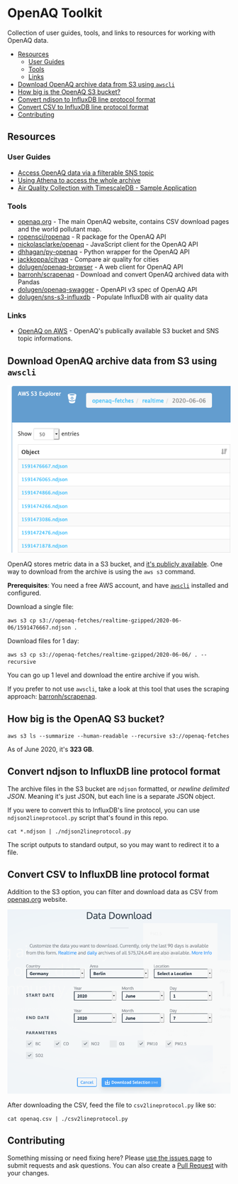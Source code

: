 # OpenAQ Toolkit

Collection of user guides, tools, and links to resources for working with OpenAQ data.

<!-- vscode-markdown-toc -->
* [Resources](#Resources)
	* [User Guides](#UserGuides)
	* [Tools](#Tools)
	* [Links](#Links)
* [Download OpenAQ archive data from S3 using `awscli`](#DownloadOpenAQarchivedatafromS3usingawscli)
* [How big is the OpenAQ S3 bucket?](#HowbigistheOpenAQS3bucket)
* [Convert ndjson to InfluxDB line protocol format](#ConvertndjsontoInfluxDBlineprotocolformat)
* [Convert CSV to InfluxDB line protocol format](#ConvertCSVtoInfluxDBlineprotocolformat)
* [Contributing](#Contributing)

<!-- vscode-markdown-toc-config
	numbering=false
	autoSave=true
	/vscode-markdown-toc-config -->
<!-- /vscode-markdown-toc -->

## <a name='Resources'></a>Resources

### <a name='UserGuides'></a>User Guides

- [Access OpenAQ data via a filterable SNS topic](https://medium.com/@openaq/get-faster-access-to-real-time-air-quality-data-from-around-the-world-c6f9793d5242)
- [Using Athena to access the whole archive](https://medium.com/@openaq/how-in-the-world-do-you-access-air-quality-data-older-than-90-days-on-the-openaq-platform-8562df519ecd)
- [Air Quality Collection with TimescaleDB - Sample Application](https://github.com/timescale/examples/tree/master/air-quality)

### <a name='Tools'></a>Tools

- [openaq.org](https://openaq.org) - The main OpenAQ website, contains CSV download pages and the world pollutant map.
- [ropensci/ropenaq](https://github.com/ropensci/ropenaq) - R package for the OpenAQ API
- [nickolasclarke/openaq](https://github.com/nickolasclarke/openaq) - JavaScript client for the OpenAQ API
- [dhhagan/py-openaq](https://github.com/dhhagan/py-openaq) - Python wrapper for the OpenAQ API
- [jackkoppa/cityaq](https://github.com/jackkoppa/cityaq) - Compare air quality for cities
- [dolugen/openaq-browser](https://github.com/dolugen/openaq-browser) - A web client for OpenAQ API
- [barronh/scrapenaq](https://github.com/barronh/scrapenaq) - Download and convert OpenAQ archived data with Pandas
- [dolugen/openaq-swagger](https://github.com/dolugen/openaq-swagger) - OpenAPI v3 spec of OpenAQ API
- [dolugen/sns-s3-influxdb](https://github.com/dolugen/sns-s3-influxdb) - Populate InfluxDB with air quality data

### <a name='Links'></a>Links

- [OpenAQ on AWS](https://registry.opendata.aws/openaq/) - OpenAQ's publically available S3 bucket and SNS topic informations.

## <a name='DownloadOpenAQarchivedatafromS3usingawscli'></a>Download OpenAQ archive data from S3 using `awscli`

![openaq-fetches bucket in S3 Explorer](docs/s3-explorer.png)

OpenAQ stores metric data in a S3 bucket, and [it's publicly available](https://openaq-fetches.s3.amazonaws.com/index.html). One way to download from the archive is using the `aws s3` command.

**Prerequisites**: You need a free AWS account, and have [`awscli`](https://pypi.org/project/awscli/) installed and configured.

Download a single file:
```shell
aws s3 cp s3://openaq-fetches/realtime-gzipped/2020-06-06/1591476667.ndjson .
```

Download files for 1 day:
```shell
aws s3 cp s3://openaq-fetches/realtime-gzipped/2020-06-06/ . --recursive
```

You can go up 1 level and download the entire archive if you wish.

If you prefer to not use `awscli`, take a look at this tool that uses the scraping approach: [barronh/scrapenaq](https://github.com/barronh/scrapenaq).

## <a name='HowbigistheOpenAQS3bucket'></a>How big is the OpenAQ S3 bucket?

```shell
aws s3 ls --summarize --human-readable --recursive s3://openaq-fetches
```

As of June 2020, it's **323 GB**.

## <a name='ConvertndjsontoInfluxDBlineprotocolformat'></a>Convert ndjson to InfluxDB line protocol format

The archive files in the S3 bucket are `ndjson` formatted, or *newline delimited JSON*. Meaning it's just JSON, but each line is a separate JSON object.

If you were to convert this to InfluxDB's line protocol, you can use `ndjson2lineprotocol.py` script that's found in this repo.

```shell
cat *.ndjson | ./ndjson2lineprotocol.py
```

The script outputs to standard output, so you may want to redirect it to a file.

## <a name='ConvertCSVtoInfluxDBlineprotocolformat'></a>Convert CSV to InfluxDB line protocol format

Addition to the S3 option, you can filter and download data as CSV from [openaq.org](https://openaq.org/#/countries) website.

![openaq.org's CSV download page](docs/openaq-csv-download.png)

After downloading the CSV, feed the file to `csv2lineprotocol.py` like so:

```shell
cat openaq.csv | ./csv2lineprotocol.py
```

## <a name='Contributing'></a>Contributing

Something missing or need fixing here? Please [use the issues page](https://github.com/dolugen/openaq-toolkit/issues) to submit requests and ask questions. You can also create a [Pull Request](https://help.github.com/en/github/collaborating-with-issues-and-pull-requests/creating-a-pull-request) with your changes.
